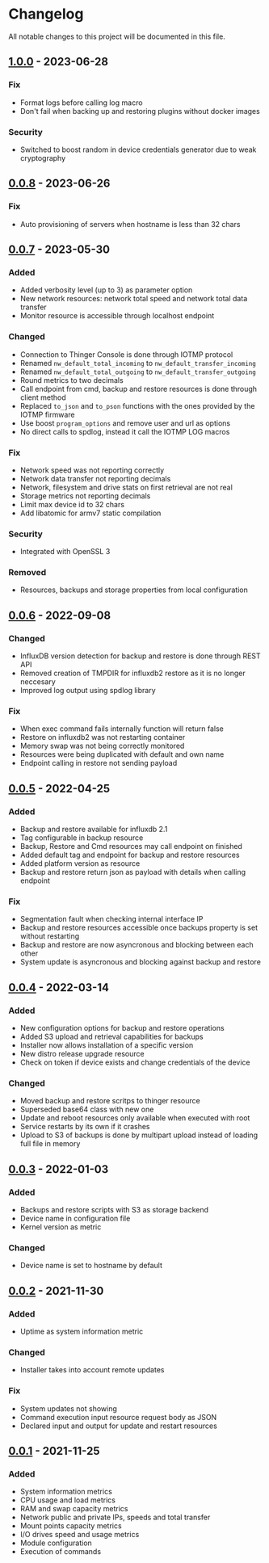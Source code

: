 # Changelog
All notable changes to this project will be documented in this file.

## [1.0.0] - 2023-06-28
### Fix
- Format logs before calling log macro
- Don't fail when backing up and restoring plugins without docker images

### Security
- Switched to boost random in device credentials generator due to weak cryptography

## [0.0.8] - 2023-06-26
### Fix
- Auto provisioning of servers when hostname is less than 32 chars

## [0.0.7] - 2023-05-30
### Added
- Added verbosity level (up to 3) as parameter option
- New network resources: network total speed and network total data transfer
- Monitor resource is accessible through localhost endpoint

### Changed
- Connection to Thinger Console is done through IOTMP protocol
- Renamed `nw_default_total_incoming` to `nw_default_transfer_incoming`
- Renamed `nw_default_total_outgoing` to `nw_default_transfer_outgoing`
- Round metrics to two decimals
- Call endpoint from cmd, backup and restore resources is done through client method
- Replaced `to_json` and `to_pson` functions with the ones provided by the IOTMP firmware
- Use boost `program_options` and remove user and url as options
- No direct calls to spdlog, instead it call the IOTMP LOG macros

### Fix
- Network speed was not reporting correctly
- Network data transfer not reporting decimals
- Network, filesystem and drive stats on first retrieval are not real
- Storage metrics not reporting decimals
- Limit max device id to 32 chars
- Add libatomic for armv7 static compilation

### Security
- Integrated with OpenSSL 3

### Removed
- Resources, backups and storage properties from local configuration

## [0.0.6] - 2022-09-08
### Changed
- InfluxDB version detection for backup and restore is done through REST API
- Removed creation of TMPDIR for influxdb2 restore as it is no longer neccesary
- Improved log output using spdlog library

### Fix
- When exec command fails internally function will return false
- Restore on influxdb2 was not restarting container
- Memory swap was not being correctly monitored
- Resources were being duplicated with default and own name
- Endpoint calling in restore not sending payload

## [0.0.5] - 2022-04-25
### Added
- Backup and restore available for influxdb 2.1
- Tag configurable in backup resource
- Backup, Restore and Cmd resources may call endpoint on finished
- Added default tag and endpoint for backup and restore resources
- Added platform version as resource
- Backup and restore return json as payload with details when calling endpoint

### Fix
- Segmentation fault when checking internal interface IP
- Backup and restore resources accessible once backups property is set without restarting
- Backup and restore are now asyncronous and blocking between each other
- System update is asyncronous and blocking against backup and restore

## [0.0.4] - 2022-03-14
### Added
- New configuration options for backup and restore operations
- Added S3 upload and retrieval capabilities for backups
- Installer now allows installation of a specific version
- New distro release upgrade resource
- Check on token if device exists and change credentials of the device

### Changed
- Moved backup and restore scritps to thinger resource
- Superseded base64 class with new one
- Update and reboot resources only available when executed with root
- Service restarts by its own if it crashes
- Upload to S3 of backups is done by multipart upload instead of loading full file in memory

## [0.0.3] - 2022-01-03
### Added
- Backups and restore scripts with S3 as storage backend
- Device name in configuration file
- Kernel version as metric

### Changed
- Device name is set to hostname by default

## [0.0.2] - 2021-11-30
### Added
- Uptime as system information metric

### Changed
- Installer takes into account remote updates

### Fix
- System updates not showing
- Command execution input resource request body as JSON
- Declared input and output for update and restart resources

## [0.0.1] - 2021-11-25
### Added
- System information metrics
- CPU usage and load metrics
- RAM and swap capacity metrics
- Network public and private IPs, speeds and total transfer
- Mount points capacity metrics
- I/O drives speed and usage metrics
- Module configuration
- Execution of commands

[1.0.0]: https://github.com/thinger-io/monitoring-client/compare/0.0.8...1.0.0
[0.0.8]: https://github.com/thinger-io/monitoring-client/compare/0.0.7...0.0.8
[0.0.7]: https://github.com/thinger-io/monitoring-client/compare/0.0.6...0.0.7
[0.0.6]: https://github.com/thinger-io/monitoring-client/compare/0.0.5...0.0.6
[0.0.5]: https://github.com/thinger-io/monitoring-client/compare/0.0.4...0.0.5
[0.0.4]: https://github.com/thinger-io/monitoring-client/compare/0.0.3...0.0.4
[0.0.3]: https://github.com/thinger-io/monitoring-client/compare/0.0.2...0.0.3
[0.0.2]: https://github.com/thinger-io/monitoring-client/compare/0.0.1...0.0.2
[0.0.1]: https://github.com/thinger-io/monitoring-client/tag/0.0.1
